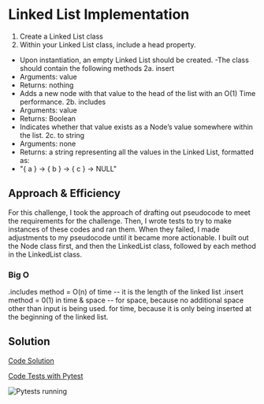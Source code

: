# Linked List Implementation
<!-- Description of the challenge -->
1. Create a Linked List class
2. Within your Linked List class, include a head property.
- Upon instantiation, an empty Linked List should be created.
-The class should contain the following methods
2a. insert
- Arguments: value
- Returns: nothing
- Adds a new node with that value to the head of the list with an O(1) Time performance.
2b. includes
- Arguments: value
- Returns: Boolean
- Indicates whether that value exists as a Node’s value somewhere within the list.
2c. to string
- Arguments: none
- Returns: a string representing all the values in the Linked List, formatted as:
- "{ a } -> { b } -> { c } -> NULL"

## Approach & Efficiency
<!-- What approach did you take? Why? What is the Big O space/time for this approach? -->

For this challenge, I took the approach of drafting out pseudocode to meet the requirements for the challenge.
Then, I wrote tests to try to make instances of these codes and ran them. When they failed, I made adjustments to my pseudocode until it became more actionable. I built out the Node class first, and then the LinkedList class, followed by each method in the LinkedList class. 

### Big O 
.includes method = O(n) of time -- it is the length of the linked list
.insert method = 0(1) in time & space -- for space, because no additional space other than input is being used. for time, because it is only being inserted at the beginning of the linked list. 

## Solution
<!-- Show how to run your code, and examples of it in action -->

[Code Solution](linked.py)

[Code Tests with Pytest](test_linked.py)

![Pytests running](Screenshot%202024-03-24%20at%202.33.32%E2%80%AFPM.png)
